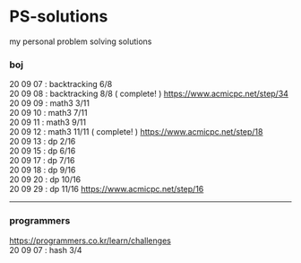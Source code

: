 # PS-solutions
my personal problem solving solutions

### boj
20 09 07 : backtracking 6/8  
20 09 08 : backtracking 8/8 ( complete! ) https://www.acmicpc.net/step/34  
20 09 09 : math3 3/11  
20 09 10 : math3 7/11  
20 09 11 : math3 9/11  
20 09 12 : math3 11/11 ( complete! ) https://www.acmicpc.net/step/18  
20 09 13 : dp 2/16  
20 09 15 : dp 6/16  
20 09 17 : dp 7/16  
20 09 18 : dp 9/16  
20 09 20 : dp 10/16   
20 09 29 : dp 11/16 https://www.acmicpc.net/step/16  

- - -
### programmers
https://programmers.co.kr/learn/challenges  
20 09 07 : hash 3/4
